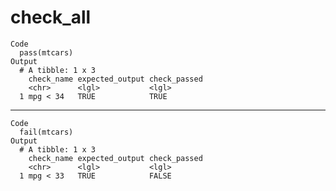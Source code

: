 # check_all

    Code
      pass(mtcars)
    Output
      # A tibble: 1 x 3
        check_name expected_output check_passed
        <chr>      <lgl>           <lgl>       
      1 mpg < 34   TRUE            TRUE        

---

    Code
      fail(mtcars)
    Output
      # A tibble: 1 x 3
        check_name expected_output check_passed
        <chr>      <lgl>           <lgl>       
      1 mpg < 33   TRUE            FALSE       

